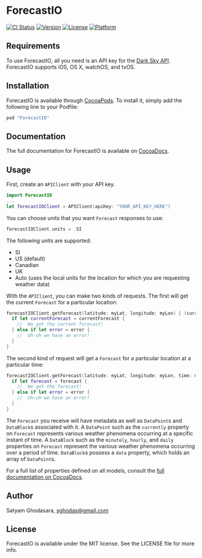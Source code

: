 # ForecastIO

[![CI Status](http://img.shields.io/travis/sxg/ForecastIO.svg?style=flat)](https://travis-ci.org/sxg/ForecastIO)
[![Version](https://img.shields.io/cocoapods/v/ForecastIO.svg?style=flat)](http://cocoapods.org/pods/ForecastIO)
[![License](https://img.shields.io/cocoapods/l/ForecastIO.svg?style=flat)](http://cocoapods.org/pods/ForecastIO)
[![Platform](https://img.shields.io/cocoapods/p/ForecastIO.svg?style=flat)](http://cocoapods.org/pods/ForecastIO)

## Requirements

To use ForecastIO, all you need is an API key for the [Dark Sky API](https://developer.forecast.io/). ForecastIO supports iOS, OS X, watchOS, and tvOS.

## Installation

ForecastIO is available through [CocoaPods](http://cocoapods.org). To install
it, simply add the following line to your Podfile:

```ruby
pod "ForecastIO"
```

## Documentation

The full documentation for ForecastIO is available on [CocoaDocs](http://cocoadocs.org/docsets/ForecastIO).

## Usage

First, create an `APIClient` with your API key.

```swift
import ForecastIO
...
let forecastIOClient = APIClient(apiKey: "YOUR_API_KEY_HERE")
```

You can choose units that you want `Forecast` responses to use:

```swift
forecastIOClient.units = .SI
```

The following units are supported:
- SI
- US (default)
- Canadian
- UK
- Auto (uses the local units for the location for which you are requesting weather data)

With the `APIClient`, you can make two kinds of requests. The first will get the current `Forecast` for a particular location:

```swift
forecastIOClient.getForecast(latitude: myLat, longitude: myLon) { (currentForecast, error) -> Void in
  if let currentForecast = currentForecast {
    //  We got the current forecast!
  } else if let error = error {
    //  Uh-oh we have an error!
  }
}
```

The second kind of request will get a `Forecast` for a particular location at a particular time:

```swift
forecastIOClient.getForecast(latitude: myLat, longitude: myLon, time: myTime) { (forecast, error) -> Void in
  if let forecast = forecast {
    //  We got the forecast!
  } else if let error = error {
    //  Uh-oh we have an error!
  }
}
```

The `Forecast` you receive will have metadata as well as `DataPoint`s and `DataBlock`s associated with it. A `DataPoint` such as the `currently` property on `Forecast` represents various weather phenomena occurring at a specific instant of time. A `DataBlock` such as the `minutely`, `hourly`, and `daily` properties on `Forecast` represent the various weather phenomena occurring over a period of time. `DataBlock`s possess a `data` property, which holds an array of `DataPoint`s.

For a full list of properties defined on all models, consult the [full documentation on CocoaDocs](http://cocoadocs.org/docsets/ForecastIO).

## Author

Satyam Ghodasara, sghodas@gmail.com

## License

ForecastIO is available under the MIT license. See the LICENSE file for more info.
